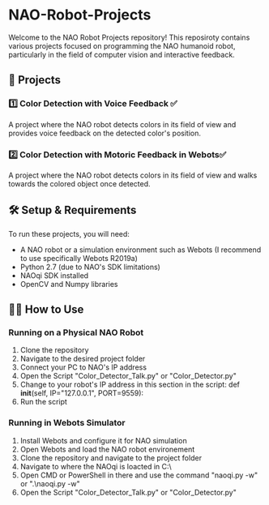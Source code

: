 ﻿# NAO-Robot-Projects
Welcome to the NAO Robot Projects repository! This reposiroty contains various projects focused on programming the NAO humanoid robot, particularly in the field of computer vision and interactive feedback.

## 🚀 Projects
### 1️⃣ Color Detection with Voice Feedback ✅
   A project where the NAO robot detects colors in its field of view and provides voice feedback on the detected color's position.

### 2️⃣ Color Detection with Motoric Feedback in Webots✅
   A project where the NAO robot detects colors in its field of view and walks towards the colored object once detected.

## 🛠 Setup & Requirements
To run these projects, you will need:
* A NAO robot or a simulation environment such as Webots (I recommend to use specifically Webots R2019a)
* Python 2.7 (due to NAO's SDK limitations)
* NAOqi SDK installed
* OpenCV and Numpy libraries

## 🏃‍♂️ How to Use

### Running on a Physical NAO Robot
1. Clone the repository
2. Navigate to the desired project folder
3. Connect your PC to NAO's IP address
4. Open the Script "Color_Detector_Talk.py" or "Color_Detector.py"
5. Change to your robot's IP address in this section in the script:
def __init__(self, IP="127.0.0.1", PORT=9559):
6. Run the script

### Running in Webots Simulator
1. Install Webots and configure it for NAO simulation
2. Open Webots and load the NAO robot environement
3. Clone the repository and navigate to the project folder
4. Navigate to where the NAOqi is loacted in C:\
5. Open CMD or PowerShell in there and use the command "naoqi.py -w" or ".\naoqi.py -w"
6. Open the Script "Color_Detector_Talk.py" or "Color_Detector.py"
